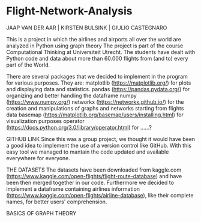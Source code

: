 # Flight-Network-Analysis
JAAP VAN DER AAR | KIRSTEN BULSINK | GIULIO CASTEGNARO 

This is a project in which the airlines and airports all over the world are analyzed in Python using graph theory
The project is part of the course Computational Thinking at Universiteit Utrecht. The students have dealt with Python code and data about more than 60.000 flights from (and to) every part of the World.

There are several packages that we decided to implement in the program for various purposes. 
They are: 
matplotlib (https://matplotlib.org/) for plots and displaying data and statistics. 
pandas (https://pandas.pydata.org/) for organizing and better handling the dataframe 
numpy (https://www.numpy.org/)
networkx (https://networkx.github.io/) for the creation and manipulations of graphs and networks starting from flights data
basemap (https://matplotlib.org/basemap/users/installing.html) for visualization purposes 
operator (https://docs.python.org/3.0/library/operator.html) for ......?

GITHUB LINK 
Since this was a group project, we thought it would have been a good idea to implement the use of a version control like GitHub. With this easy tool we managed to mantain the code updated and available everywhere for everyone. 

THE DATASETS 
The datasets have been downloaded from kaggle.com (https://www.kaggle.com/open-flights/flight-route-database) and have been then merged together in our code. Furthermore we decided to implement a dataframe containing airlines information (https://www.kaggle.com/open-flights/airline-database), like their complete names, for better users' comprehension.

BASICS OF GRAPH THEORY 
